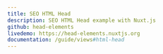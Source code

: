 ```yaml
---
title: SEO HTML Head
description: SEO HTML Head example with Nuxt.js
github: head-elements
livedemo: https://head-elements.nuxtjs.org
documentation: /guide/views#html-head
---
```

